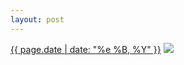 ```yaml
---
layout: post
---
```


<p>
  <time><a href="/505">{{ page.date | date: "%e %B, %Y" }}</a></time>
  <a href="/505"><img src="{{ site.assets_url }}/505.jpg"/></a>
</p>
